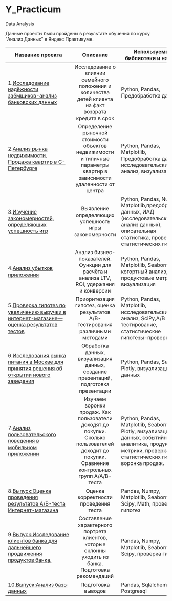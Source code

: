 # Y_Practicum
Data Analysis 


Данные  проекты  были пройдены  в результате обучения  по  курсу "Анализ Данных"  в Яндекс Практикуме.


| Название проекта | Описание | Используемые библиотеки  и навыки |
| -------------- |:------------:|--------------------------|
|1.[Исследование надёжности заёмщиков-анализ банковских данных](https://github.com/Utyugova/Y_Practicum/tree/main/Investigation_of_borrowers'_reliability)| Исследование  о влиянии семейного положения и  количества детей клиента на  факт возврата кредита в срок| Python, Pandas, Предобработка данных|
2.[Анализ рынка недвижимости. Продажа квартир в С-Петербурге](https://github.com/Utyugova/Y_Practicum/tree/main/SPb_realty)|Определение рыночной стоимости объектов недвижимости и типичные параметры квартир в зависимости удаленности от центра| Python, Pandas, Matplotlib,  Предобработка данных, исследовательский анализ,  визуализация |
3.[Изучение закономерностей, определяющих успешность игр](https://github.com/Utyugova/Y_Practicum/tree/main/computer_games)|Выявление определяющих успешность игры закономерности|Python, Pandas, NumPy, Matplotlib,предобработка данных, ИАД (исследовательский анализ данных), описательная статистика, проверка статистических гипотез|
4.[Анализ убытков приложения](https://github.com/Utyugova/Y_Practicum/tree/c55457176d8aebe2dc4a02bcb02f60d249cdd50e/Game_players)|Анализ бизнес-показателей. Функции для расчёта и анализа LTV, ROI, удержания и конверсии|Python, Pandas, Matplotlib, Seaborn, когортный анализ, продуктовые метрики, визуализация |
5.[Проверка гипотез по увеличению выручки в интернет-магазине—оценка результатов тестов](https://github.com/Utyugova/Y_Practicum/tree/c55457176d8aebe2dc4a02bcb02f60d249cdd50e/ice_rice_cumulative)|Приоритезация гипотез,  оценка результатов A/B-тестирования различными методами|Python, Pandas, Matplotlib,  исследовательский анализ, SciPy,А/В тестирование, статистические гипотезы-проверка |
6.[Исследования рынка питания в Москве для принятия решения об открытии нового заведения](https://github.com/Utyugova/Y_Practicum/tree/c55457176d8aebe2dc4a02bcb02f60d249cdd50e/Moscow_food)|Обработка данных, визуализация данных, создание презентаций, подготовка презентации|Python, Pandas, Seaborn, Plotly, визуализация данных |
7.[Анализ пользовательского поведения в мобильном приложении](https://github.com/Utyugova/Y_Practicum/tree/c55457176d8aebe2dc4a02bcb02f60d249cdd50e/%D0%90%D0%90%D0%92_test)|Изучаем воронки продаж. Как пользователи доходят до покупки. Сколько пользователей доходит до покупки. Сравнение контрольных групп A/A/B-теста|Python, Pandas, Matplotlib, Seaborn, Plotly, визуализация данных, событийная аналитика, продуктовые метрики, проверка статистических гипотез, воронка продаж.|
8.[Выпуск:Оценка проведения результатов A/B-теста Интернет-магазина](https://github.com/Utyugova/Y_Practicum/tree/c55457176d8aebe2dc4a02bcb02f60d249cdd50e/Evaluation_of_A)|Оценка корректности проведения теста|Pandas, Numpy, Matplotlib, Seaborn, Scipy, Math, проверка гипотез|
9.[Выпуск:Исследование клиентов банка для дальнейшего продвижения продуктов банка.](https://github.com/Utyugova/Y_Practicum/tree/c55457176d8aebe2dc4a02bcb02f60d249cdd50e/Final_Analysis_for_the_bank's_Product_Analyst)|Составление характерного портрета клиентов, которые склонны уходить из банка. Подготовка рекомендаций|Pandas, Numpy, Matplotlib, Seaborn, Scipy, проверка гипотез|
10.[Выпуск:Анализ базы данных](https://github.com/Utyugova/Y_Practicum/tree/c55457176d8aebe2dc4a02bcb02f60d249cdd50e/Database_analysis_SQL)|Подготовка выводов|Pandas, Sqlalchemy, Postgresql|
